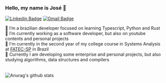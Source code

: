 ### Hello, my name is José 👋

[![Linkedin Badge](https://img.shields.io/badge/-José%20Thomaz-3733dd?style=flat-square&logo=Linkedin&logoColor=white&link=https://www.linkedin.com/in/jose-thomaz)](https://www.linkedin.com/in/jose-thomaz/) 
[![Gmail Badge](https://img.shields.io/badge/-josethomaz2003@gmail.com-3733dd?style=flat-square&logo=Gmail&logoColor=white&link=mailto:diego.schell.f@gmail.com)](mailto:josethomaz2003@gmail.com)

🌱 I’m a brazilian developer focused on learning Typescript, Python and Rust
<br>
🔭 I’m currently working as a software developer, but also on youtube contents and personal projects
<br>
🤯 I'm currently in the second year of my college course in Systems Analysis at <a href="http://www.fatecsp.br/">FATEC-SP</a> in Brazil
<br>
🌟 Currently I am developing some enterprise and personal projects, but also studying algorithms, data structures and compilers
<br>
<br>
<br>
![Anurag's github stats](https://github-readme-stats.vercel.app/api?username=josethz00&show_icons=true&theme=dark&count_private=true&bg_color=141322&text_color=ccc)
